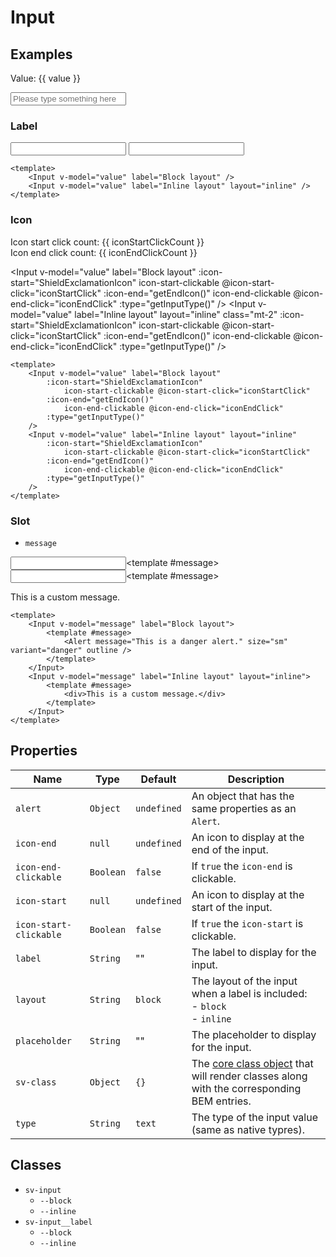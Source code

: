 <script setup>
import { computed, ref } from "vue";
import { Alert, Input } from "@/components";
import { ExclamationIcon, EyeIcon, EyeOffIcon, ShieldExclamationIcon } from "@heroicons/vue/outline";

const value = ref("");
const iconEndClickCount = ref(0);
const iconStartClickCount = ref(0);

const iconStartClick = () => {
    iconStartClickCount.value += 1;
}

const iconEndClick = () => {
    iconEndClickCount.value += 1;
}

const getEndIcon = () => {
    return iconEndClickCount.value % 2 == 0 ? EyeIcon : EyeOffIcon;
}

const getInputType = () => {
    return iconEndClickCount.value % 2 == 0 ? "text" : "password";
}

const message = ref("");
</script>

# Input

## Examples

Value: {{ value }}

<Input v-model="value" placeholder="Please type something here" />

### Label

<Input v-model="value" label="Block layout" />
<Input v-model="value" label="Inline layout" layout="inline" class="mt-2" />

```vue
<template>
    <Input v-model="value" label="Block layout" />
    <Input v-model="value" label="Inline layout" layout="inline" />
</template>
```

### Icon

<div class="mb-4">
    Icon start click count: {{ iconStartClickCount }}
    <br/>
    Icon end click count: {{ iconEndClickCount }}
</div>

<Input v-model="value" label="Block layout"
    :icon-start="ShieldExclamationIcon" icon-start-clickable @icon-start-click="iconStartClick" 
    :icon-end="getEndIcon()" icon-end-clickable @icon-end-click="iconEndClick"
    :type="getInputType()"
/>
<Input v-model="value" label="Inline layout" layout="inline" class="mt-2" 
    :icon-start="ShieldExclamationIcon" icon-start-clickable @icon-start-click="iconStartClick" 
    :icon-end="getEndIcon()" icon-end-clickable @icon-end-click="iconEndClick"
    :type="getInputType()"
/>

```vue
<template>
    <Input v-model="value" label="Block layout"
        :icon-start="ShieldExclamationIcon" 
            icon-start-clickable @icon-start-click="iconStartClick" 
        :icon-end="getEndIcon()" 
            icon-end-clickable @icon-end-click="iconEndClick"
        :type="getInputType()"
    />
    <Input v-model="value" label="Inline layout" layout="inline"
        :icon-start="ShieldExclamationIcon" 
            icon-start-clickable @icon-start-click="iconStartClick" 
        :icon-end="getEndIcon()" 
            icon-end-clickable @icon-end-click="iconEndClick"
        :type="getInputType()"
    />
</template>
```

### Slot

- `message`

<Input v-model="message" label="Block layout"><template #message><Alert message="This is a danger alert." size="sm" outline class="mt-2" variant="danger"/></template></Input>
<Input v-model="message" label="Inline layout" layout="inline" class="mt-2"><template #message><div>This is a custom message.</div></template></Input>

```vue
<template>
    <Input v-model="message" label="Block layout">
        <template #message>
            <Alert message="This is a danger alert." size="sm" variant="danger" outline />
        </template>
    </Input>
    <Input v-model="message" label="Inline layout" layout="inline">
        <template #message>
            <div>This is a custom message.</div>
        </template>
    </Input>
</template>
```

## Properties

| Name                   | Type      | Default     | Description                                                                                                        |
| ---------------------- | --------- | ----------- | ------------------------------------------------------------------------------------------------------------------ |
| `alert`                | `Object`  | `undefined` | An object that has the same properties as an `Alert`.                                                              |
| `icon-end`             | `null`    | `undefined` | An icon to display at the end of the input.                                                                        |
| `icon-end-clickable`   | `Boolean` | `false`     | If `true` the `icon-end` is clickable.                                                                             |
| `icon-start`           | `null`    | `undefined` | An icon to display at the start of the input.                                                                      |
| `icon-start-clickable` | `Boolean` | `false`     | If `true` the `icon-start` is clickable.                                                                           |
| `label`                | `String`  | ""          | The label to display for the input.                                                                                |
| `layout`               | `String`  | `block`     | The layout of the input when a label is included:<br/>- `block`<br/>- `inline`                                     |
| `placeholder`          | `String`  | ""          | The placeholder to display for the input.                                                                          |
| `sv-class`             | `Object`  | `{}`        | The [core class object](/components/core-class) that will render classes along with the corresponding BEM entries. |
| `type`                 | `String`  | `text`      | The type of the input value (same as native typres).                                                               |

## Classes

- `sv-input` 
  - `--block` 
  - `--inline`
- `sv-input__label`
  - `--block` 
  - `--inline`
